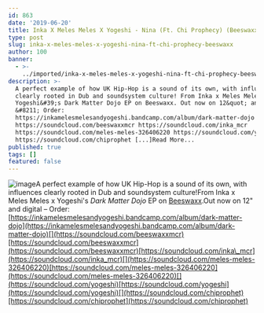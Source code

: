 ```yaml
---
id: 863
date: '2019-06-20'
title: Inka X Meles Meles X Yogeshi - Nina (Ft. Chi Prophecy) (Beeswaxx) - Loose Lips
type: post
slug: inka-x-meles-meles-x-yogeshi-nina-ft-chi-prophecy-beeswaxx
author: 100
banner:
  - >-
    ../imported/inka-x-meles-meles-x-yogeshi-nina-ft-chi-prophecy-beeswaxx/image863.jpeg
description: >-
  A perfect example of how UK Hip-Hop is a sound of its own, with influences
  clearly rooted in Dub and soundsystem culture! From Inka x Meles Meles x
  Yogeshi&#39;s Dark Matter Dojo EP on Beeswaxx. Out now on 12&quot; and digital
  &#8211; Order:
  https://inkamelesmelesandyogeshi.bandcamp.com/album/dark-matter-dojo
  https://soundcloud.com/beeswaxxmcr https://soundcloud.com/inka_mcr
  https://soundcloud.com/meles-meles-326406220 https://soundcloud.com/yogeshi
  https://soundcloud.com/chiprophet [...]Read More...
published: true
tags: []
featured: false
---
```

![image](../../imported/inka-x-meles-meles-x-yogeshi-nina-ft-chi-prophecy-beeswaxx/image863.jpeg)A perfect example of how UK Hip-Hop is a sound of its own, with influences clearly rooted in Dub and soundsystem culture!From Inka x Meles Meles x Yogeshi's _Dark Matter Dojo_ EP on [Beeswaxx](https://www.residentadvisor.net/promoter.aspx?id=64144).Out now on 12" and digital – Order: [](https://inkamelesmelesandyogeshi.bandcamp.com/album/dark-matter-dojo)[https://inkamelesmelesandyogeshi.bandcamp.com/album/dark-matter-dojo](https://inkamelesmelesandyogeshi.bandcamp.com/album/dark-matter-dojo)[](https://soundcloud.com/beeswaxxmcr)[https://soundcloud.com/beeswaxxmcr](https://soundcloud.com/beeswaxxmcr)[https://soundcloud.com/inka\_mcr](https://soundcloud.com/inka_mcr)[](https://soundcloud.com/meles-meles-326406220)[https://soundcloud.com/meles-meles-326406220](https://soundcloud.com/meles-meles-326406220)[](https://soundcloud.com/yogeshi)[https://soundcloud.com/yogeshi](https://soundcloud.com/yogeshi)[](https://soundcloud.com/chiprophet)[https://soundcloud.com/chiprophet](https://soundcloud.com/chiprophet)
